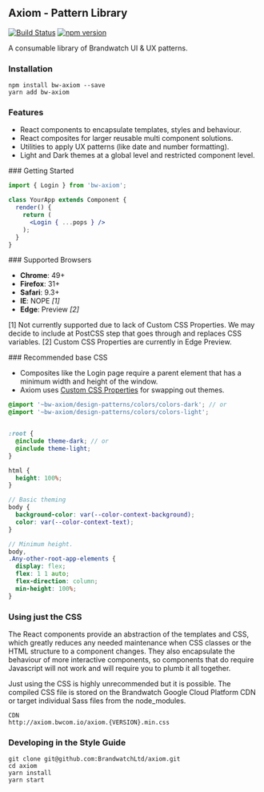 ## Axiom - Pattern Library

[![Build Status](https://travis-ci.org/BrandwatchLtd/axiom.svg?branch=master)](https://travis-ci.org/BrandwatchLtd/axiom)
[![npm version](https://badge.fury.io/js/bw-axiom.svg)](https://badge.fury.io/js/bw-axiom)

A consumable library of Brandwatch UI & UX patterns. 


### Installation

```
npm install bw-axiom --save
yarn add bw-axiom
```


### Features

* React components to encapsulate templates, styles and behaviour. 
* React composites for larger reusable multi component solutions.
* Utilities to apply UX patterns (like date and number formatting).
* Light and Dark themes at a global level and restricted component level. 

### Getting Started

```jsx
import { Login } from 'bw-axiom';

class YourApp extends Component {
  render() {
    return (
      <Login { ...pops } />
    );
  }
}
```


### Supported Browsers

* **Chrome**: 49+
* **Firefox**: 31+
* **Safari**: 9.3+
* **IE**: NOPE _[1]_
* **Edge**: Preview _[2]_

[1] Not currently supported due to lack of Custom CSS Properties. We may decide to include at PostCSS step that goes through and replaces CSS variables.
[2] Custom CSS Properties are currently in Edge Preview. 


### Recommended base CSS

* Composites like the Login page require a parent element that has a minimum width and height of the window. 
* Axiom uses [Custom CSS Properties](https://developer.mozilla.org/en-US/docs/Web/CSS/--*) for swapping out themes. 

```scss
@import '~bw-axiom/design-patterns/colors/colors-dark'; // or
@import '~bw-axiom/design-patterns/colors/colors-light';


:root {
  @include theme-dark; // or
  @include theme-light;
}

html {
  height: 100%;
}

// Basic theming 
body {
  background-color: var(--color-context-background);
  color: var(--color-context-text);
}

// Minimum height. 
body,
.Any-other-root-app-elements {
  display: flex;
  flex: 1 1 auto;
  flex-direction: column;
  min-height: 100%;
}
```


### Using just the CSS

The React components provide an abstraction of the templates and CSS, which greatly reduces any needed maintenance when CSS classes or the HTML structure to a component changes. They also encapsulate the behaviour of more interactive components, so components that do require Javascript will not work and will require you to plumb it all together.

Just using the CSS is highly unrecommended but it is possible. The compiled CSS file is stored on the Brandwatch Google Cloud Platform CDN or target individual Sass files from the node_modules.

```
CDN
http://axiom.bwcom.io/axiom.{VERSION}.min.css
```


### Developing in the Style Guide 

```
git clone git@github.com:BrandwatchLtd/axiom.git
cd axiom 
yarn install
yarn start
```
